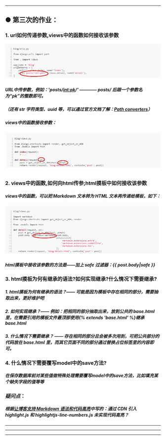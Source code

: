 
---
## ● 第三次的作业：
### 1. url如何传递参数,views中的函数如何接收该参数
![url传参数的说明图](IMG/url.jpg)
##### URL中传参数，例如：'posts/<int:pk>/' ———— posts/ 后跟一个参数名为“pk”的整数即可。
##### （还有 str 字符类型、uuid 等，可以通过官方文档了解：[Path converters](https://docs.djangoproject.com/en/2.2/topics/http/urls/#path-converters)）
    
##### views中的函数接收参数：
![views.py接收参数的写法](IMG/views.jpg)
### 2. views中的函数,如何向html传参;html摸板中如何接收该参数
##### views中的函数，可以把 Markdown 文本转为 HTML 文本再传递给模板，如下：
![Markdow文本转为HTML](IMG/markdown1.jpg)
##### html摸板中接收该参数的方法是——加上 safe 过滤器：{{ post.body|safe }}
### 3. html摸板为何有继承的语法?如何实现继承?什么情况下需要继承?
##### 1. html摸板为何有继承的语法？—— 可能是因为模板中存在相同的部分，需要抽取出来，更好维护吧
##### 2. 如何实现继承？—— 例如：把相同的部分抽取出来，放到公共的 base.html 里，在需要引用的模板文件最顶部使用{% extends 'base.html' %}继承base.html
##### 3. 什么情况下需要继承？ —— 存在相同的部分且会被多次用到，可把公共部分的代码放在 base.html 里，而其它页面不同的部分通过替换占位标签里的内容即可。
### 4. 什么情况下需要覆写model中的save方法?
##### 在保存数据库前对某些值做特殊处理需要覆写model中的save方法，比如填充某个缺失字段的值等等
### *疑问点*：
#####  根据[让博客支持 Markdown 语法和代码高亮](https://www.zmrenwu.com/courses/hellodjango-blog-tutorial/materials/67/)中写的：通过 CDN 引入 highlight.js 和 highlightjs-line-numbers.js 未实现代码高亮？

---
***
___
